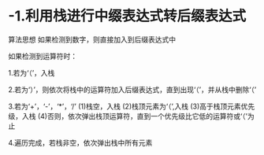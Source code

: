 # -1.利用栈进行中缀表达式转后缀表达式
算法思想
如果检测到数字，则直接加入到后缀表达式中

如果检测到运算符时：

1.若为‘（’，入栈

2.若为‘）’，则依次将栈中的运算符加入后缀表达式，直到出现‘（’，并从栈中删除‘（’

3.若为‘+’，‘-’，‘*’，‘/’
(1)栈空，入栈
(2)栈顶元素为‘（’,入栈
(3)高于栈顶元素优先级，入栈
(4)否则，依次弹出栈顶运算符，直到一个优先级比它低的运算符或‘（’为止

4.遍历完成，若栈非空，依次弹出栈中所有元素
